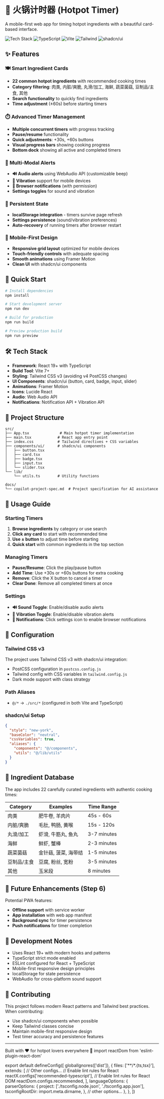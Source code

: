 # 🍲 火锅计时器 (Hotpot Timer)

A mobile-first web app for timing hotpot ingredients with a beautiful card-based interface.

![Tech Stack](https://img.shields.io/badge/React-18+-blue?logo=react)
![TypeScript](https://img.shields.io/badge/TypeScript-5+-blue?logo=typescript)
![Vite](https://img.shields.io/badge/Vite-7+-646CFF?logo=vite)
![Tailwind](https://img.shields.io/badge/Tailwind_CSS-v3-38B2AC?logo=tailwind-css)
![shadcn/ui](https://img.shields.io/badge/shadcn/ui-latest-black)

## ✨ Features

### 🍽️ **Smart Ingredient Cards**
- **22 common hotpot ingredients** with recommended cooking times
- **Category filtering**: 肉类, 内脏/爽脆, 丸滑/加工, 海鲜, 蔬菜菌菇, 豆制品/主食, 其他
- **Search functionality** to quickly find ingredients
- **Time adjustment** (±60s) before starting timers

### ⏱️ **Advanced Timer Management**
- **Multiple concurrent timers** with progress tracking
- **Pause/resume** functionality 
- **Quick adjustments**: +30s, +60s buttons
- **Visual progress bars** showing cooking progress
- **Bottom dock** showing all active and completed timers

### 🔔 **Multi-Modal Alerts**
- **🔊 Audio alerts** using WebAudio API (customizable beep)
- **📳 Vibration** support for mobile devices
- **🔔 Browser notifications** (with permission)
- **Settings toggles** for sound and vibration

### 💾 **Persistent State**
- **localStorage integration** - timers survive page refresh
- **Settings persistence** (sound/vibration preferences)
- **Auto-recovery** of running timers after browser restart

### 📱 **Mobile-First Design**
- **Responsive grid layout** optimized for mobile devices
- **Touch-friendly controls** with adequate spacing
- **Smooth animations** using Framer Motion
- **Clean UI** with shadcn/ui components

## 🚀 Quick Start

```bash
# Install dependencies
npm install

# Start development server
npm run dev

# Build for production
npm run build

# Preview production build
npm run preview
```

## 🛠️ Tech Stack

- **Framework**: React 19+ with TypeScript
- **Build Tool**: Vite 7+
- **Styling**: Tailwind CSS v3 (avoiding v4 PostCSS changes)
- **UI Components**: shadcn/ui (button, card, badge, input, slider)
- **Animations**: Framer Motion
- **Icons**: Lucide React
- **Audio**: Web Audio API
- **Notifications**: Notification API + Vibration API

## 📁 Project Structure

```
src/
├── App.tsx              # Main hotpot timer implementation
├── main.tsx            # React app entry point
├── index.css           # Tailwind directives + CSS variables
├── components/ui/      # shadcn/ui components
│   ├── button.tsx
│   ├── card.tsx
│   ├── badge.tsx
│   ├── input.tsx
│   └── slider.tsx
└── lib/
    └── utils.ts        # Utility functions

docs/
└── copilot-project-spec.md  # Project specification for AI assistance
```

## 🎯 Usage Guide

### Starting Timers
1. **Browse ingredients** by category or use search
2. **Click any card** to start with recommended time
3. **Use ± button** to adjust time before starting
4. **Quick start** with common ingredients in the top section

### Managing Timers
- **Pause/Resume**: Click the play/pause button
- **Add Time**: Use +30s or +60s buttons for extra cooking
- **Remove**: Click the X button to cancel a timer
- **Clear Done**: Remove all completed timers at once

### Settings
- **🔊 Sound Toggle**: Enable/disable audio alerts
- **📳 Vibration Toggle**: Enable/disable vibration alerts  
- **🔔 Notifications**: Click settings icon to enable browser notifications

## 🔧 Configuration

### Tailwind CSS v3
The project uses Tailwind CSS v3 with shadcn/ui integration:
- PostCSS configuration in `postcss.config.js`
- Tailwind config with CSS variables in `tailwind.config.js`
- Dark mode support with class strategy

### Path Aliases
- `@/*` → `./src/*` (configured in both Vite and TypeScript)

### shadcn/ui Setup
```json
{
  "style": "new-york",
  "baseColor": "neutral", 
  "cssVariables": true,
  "aliases": {
    "components": "@/components",
    "utils": "@/lib/utils"
  }
}
```

## 🍲 Ingredient Database

The app includes 22 carefully curated ingredients with authentic cooking times:

| Category | Examples | Time Range |
|----------|----------|------------|
| 肉类 | 肥牛卷, 羊肉片 | 45s - 60s |
| 内脏/爽脆 | 毛肚, 鸭肠, 黄喉 | 15s - 120s |
| 丸滑/加工 | 虾滑, 牛筋丸, 鱼丸 | 3-7 minutes |
| 海鲜 | 鲜虾, 蟹棒 | 2-3 minutes |
| 蔬菜菌菇 | 金针菇, 菠菜, 海带结 | 1-5 minutes |
| 豆制品/主食 | 豆腐, 粉丝, 宽粉 | 3-5 minutes |
| 其他 | 玉米段 | 8 minutes |

## 🚀 Future Enhancements (Step 6)

Potential PWA features:
- **Offline support** with service worker
- **App installation** with web app manifest  
- **Background sync** for timer persistence
- **Push notifications** for timer completion

## 📝 Development Notes

- Uses React 19+ with modern hooks and patterns
- TypeScript strict mode enabled
- ESLint configured for React + TypeScript
- Mobile-first responsive design principles
- localStorage for state persistence
- WebAudio for cross-platform sound support

## 🤝 Contributing

This project follows modern React patterns and Tailwind best practices. When contributing:
- Use shadcn/ui components when possible
- Keep Tailwind classes concise
- Maintain mobile-first responsive design
- Test timer accuracy and persistence features

---

Built with ❤️ for hotpot lovers everywhere 🍲
import reactDom from 'eslint-plugin-react-dom'

export default defineConfig([
  globalIgnores(['dist']),
  {
    files: ['**/*.{ts,tsx}'],
    extends: [
      // Other configs...
      // Enable lint rules for React
      reactX.configs['recommended-typescript'],
      // Enable lint rules for React DOM
      reactDom.configs.recommended,
    ],
    languageOptions: {
      parserOptions: {
        project: ['./tsconfig.node.json', './tsconfig.app.json'],
        tsconfigRootDir: import.meta.dirname,
      },
      // other options...
    },
  },
])
```
